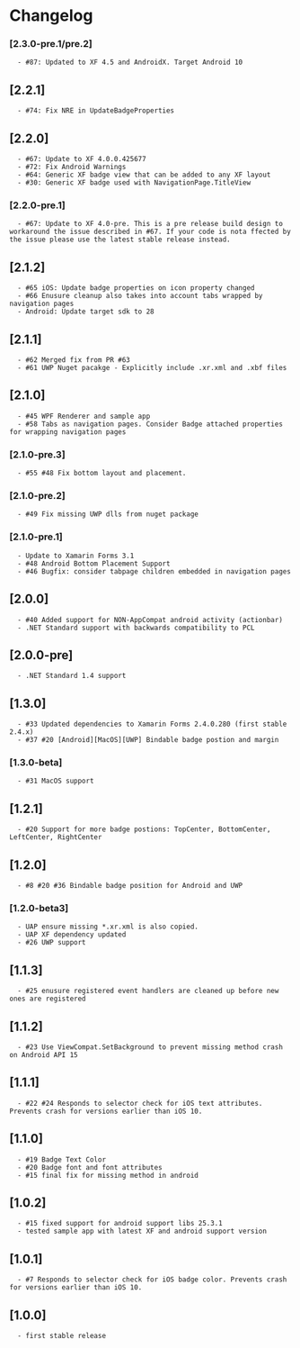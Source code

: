 # Changelog
### [2.3.0-pre.1/pre.2]
      - #87: Updated to XF 4.5 and AndroidX. Target Android 10
## [2.2.1]
      - #74: Fix NRE in UpdateBadgeProperties
## [2.2.0] 
      - #67: Update to XF 4.0.0.425677
      - #72: Fix Android Warnings
      - #64: Generic XF badge view that can be added to any XF layout
      - #30: Generic XF badge used with NavigationPage.TitleView
### [2.2.0-pre.1]
      - #67: Update to XF 4.0-pre. This is a pre release build design to workaround the issue described in #67. If your code is nota ffected by the issue please use the latest stable release instead.
## [2.1.2]
      - #65 iOS: Update badge properties on icon property changed
      - #66 Enusure cleanup also takes into account tabs wrapped by navigation pages
      - Android: Update target sdk to 28
## [2.1.1]
      - #62 Merged fix from PR #63
      - #61 UWP Nuget pacakge - Explicitly include .xr.xml and .xbf files
## [2.1.0]
      - #45 WPF Renderer and sample app
      - #58 Tabs as navigation pages. Consider Badge attached properties for wrapping navigation pages
### [2.1.0-pre.3]
      - #55 #48 Fix bottom layout and placement.
### [2.1.0-pre.2]
      - #49 Fix missing UWP dlls from nuget package
### [2.1.0-pre.1]
      - Update to Xamarin Forms 3.1 
      - #48 Android Bottom Placement Support
      - #46 Bugfix: consider tabpage children embedded in navigation pages
## [2.0.0]
      - #40 Added support for NON-AppCompat android activity (actionbar)
      - .NET Standard support with backwards compatibility to PCL
## [2.0.0-pre]
      - .NET Standard 1.4 support
## [1.3.0]
      - #33 Updated dependencies to Xamarin Forms 2.4.0.280 (first stable 2.4.x)
      - #37 #20 [Android][MacOS][UWP] Bindable badge postion and margin
### [1.3.0-beta]
      - #31 MacOS support
## [1.2.1]
      - #20 Support for more badge postions: TopCenter, BottomCenter, LeftCenter, RightCenter
## [1.2.0]
      - #8 #20 #36 Bindable badge position for Android and UWP
### [1.2.0-beta3]
      - UAP ensure missing *.xr.xml is also copied.
      - UAP XF dependency updated
      - #26 UWP support
## [1.1.3]
      - #25 enusure registered event handlers are cleaned up before new ones are registered
## [1.1.2]
      - #23 Use ViewCompat.SetBackground to prevent missing method crash on Android API 15
## [1.1.1]
      - #22 #24 Responds to selector check for iOS text attributes. Prevents crash for versions earlier than iOS 10.
## [1.1.0]
      - #19 Badge Text Color
      - #20 Badge font and font attributes
      - #15 final fix for missing method in android
## [1.0.2]
      - #15 fixed support for android support libs 25.3.1
      - tested sample app with latest XF and android support version
## [1.0.1]
      - #7 Responds to selector check for iOS badge color. Prevents crash for versions earlier than iOS 10.
## [1.0.0]
      - first stable release
